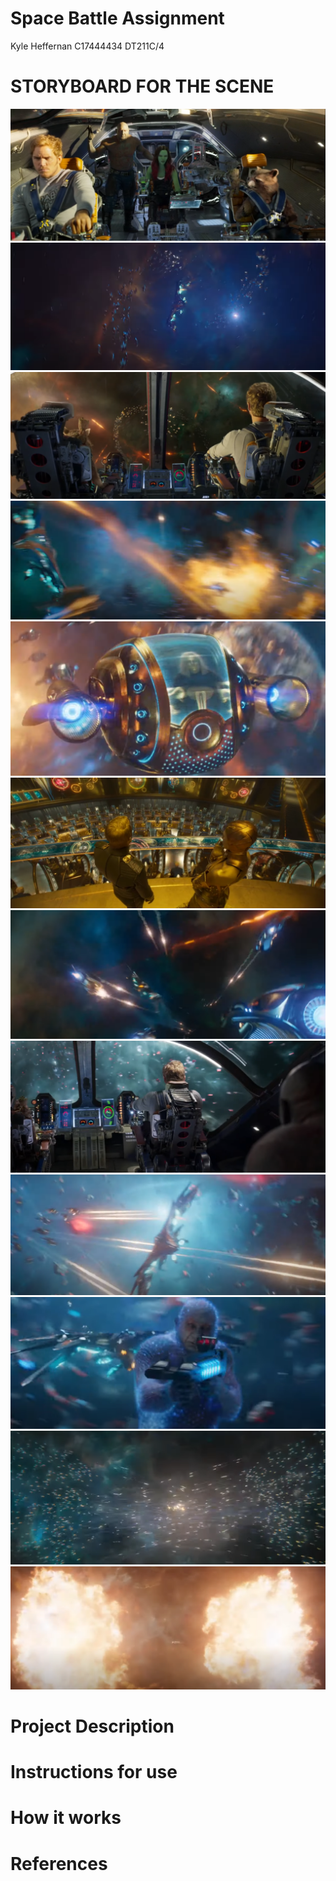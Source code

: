# Space Battle Assignment
Kyle Heffernan
C17444434
DT211C/4

# STORYBOARD FOR THE SCENE

![Screenshot](/images/Screenshot_1.png)
![Screenshot](/images/screenshot_2.png)
![Screenshot](/images/screenshot_3.png)
![Screenshot](/images/screenshot_4.png)
![Screenshot](/images/screenshot_5.png)
![Screenshot](/images/screenshot_6.png)
![Screenshot](/images/screenshot_7.png)
![Screenshot](/images/screenshot_8.png)
![Screenshot](/images/screenshot_9.png)
![Screenshot](/images/screenshot_10.png)
![Screenshot](/images/screenshot_11.png)
![Screenshot](/images/screenshot_12.png)



# Project Description


# Instructions for use


# How it works



# References


